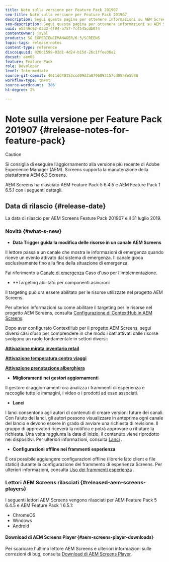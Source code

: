 ```yaml
---
title: Note sulla versione per Feature Pack 201907
seo-title: Note sulla versione per Feature Pack 201907
description: Segui questa pagina per ottenere informazioni su AEM Screens Feature Pack 201907 rilasciato il 31 luglio 2019.
seo-description: Segui questa pagina per ottenere informazioni su AEM Screens Feature Pack 201907 rilasciato il 31 luglio 2019.
uuid: e5349c92-d532-4f04-a757-7c4545cdb074
contentOwner: jsyal
products: SG_EXPERIENCEMANAGER/6.5/SCREENS
topic-tags: release-notes
content-type: reference
discoiquuid: 826d1599-02d1-4d24-b15d-26c1ffee36a2
docset: aem65
feature: Feature Pack
role: Developer
level: Intermediate
source-git-commit: 4611dd40153ccd09d3a0796093157cd09a8e5b80
workflow-type: tm+mt
source-wordcount: '386'
ht-degree: 2%

---
```



# Note sulla versione per Feature Pack 201907 {#release-notes-for-feature-pack}

>[!CAUTION]
>
>Si consiglia di eseguire l’aggiornamento alla versione più recente di Adobe Experience Manager (AEM). Screens supporta la manutenzione della piattaforma AEM 6.3 Screens.

AEM Screens ha rilasciato AEM Feature Pack 5 6.4.5 e AEM Feature Pack 1 6.5.1 con i seguenti dettagli.

## Data di rilascio {#release-date}

La data di rilascio per AEM Screens Feature Pack 201907 è il 31 luglio 2019.

### Novità {#what-s-new}

* **Data Trigger guida la modifica delle risorse in un canale AEM Screens**

Il lettore passa a un canale che mostra le informazioni di emergenza quando riceve un evento attivato dal sistema di emergenza. Il canale gioca esclusivamente fino alla fine della situazione di emergenza.

Fai riferimento a [Canale di emergenza](emergency-channel.md) Caso d&#39;uso per l&#39;implementazione.

* **Targeting abilitato per componenti asincroni

Il targeting può ora essere abilitato per le risorse utilizzate nel progetto AEM Screens.

Per ulteriori informazioni su come abilitare il targeting per le risorse nel progetto AEM Screens, consulta [Configurazione di ContextHub in AEM Screens](configuring-context-hub.md).

Dopo aver configurato ContextHub per il progetto AEM Screens, segui diversi casi d’uso per comprendere in che modo i dati attivati dalle risorse svolgono un ruolo fondamentale in settori diversi:

**[Attivazione mirata inventario retail](retail-inventory-activation.md)**

**[Attivazione temperatura centro viaggi](local-temperature-activation.md)**

**[Attivazione prenotazione alberghiera](hospitality-reservation-activation.md)**

* **Miglioramenti nei gestori aggiornamenti**

Il gestore di aggiornamenti ora analizza i frammenti di esperienza e raccoglie tutte le immagini, i video o i prodotti ad esso associati.

* **Lanci**

I lanci consentono agli autori di contenuti di creare versioni future dei canali. Con l’aiuto dei lanci, gli autori possono visualizzare in anteprima ogni canale del lancio e devono essere in grado di avviare una richiesta di revisione. Il gruppo di approvatori riceverà la notifica e potrà approvare o rifiutare la richiesta. Una volta raggiunta la data di inizio, il contenuto viene riprodotto nei dispositivi.
Per ulteriori informazioni, consulta [Lanci](launches.md) .

* **Configurazioni offline nei frammenti esperienza**

È ora possibile aggiungere configurazioni offline (librerie lato client e file statici) durante la configurazione del frammento di esperienza Screens. Per ulteriori informazioni, consulta [Uso dei frammenti esperienza](experience-fragments-in-screens.md) .

### Lettori AEM Screens rilasciati {#released-aem-screens-players}

I seguenti lettori AEM Screens vengono rilasciati per AEM Feature Pack 5 6.4.5 e AEM Feature Pack 1 6.5.1:

* ChromeOS
* Windows
* Android

#### Download di AEM Screens Player {#aem-screens-player-downloads}

Per scaricare l&#39;ultimo lettore AEM Screens e ulteriori informazioni sulle correzioni di bug, consulta [Download di AEM Screens Player](https://download.macromedia.com/screens/).
